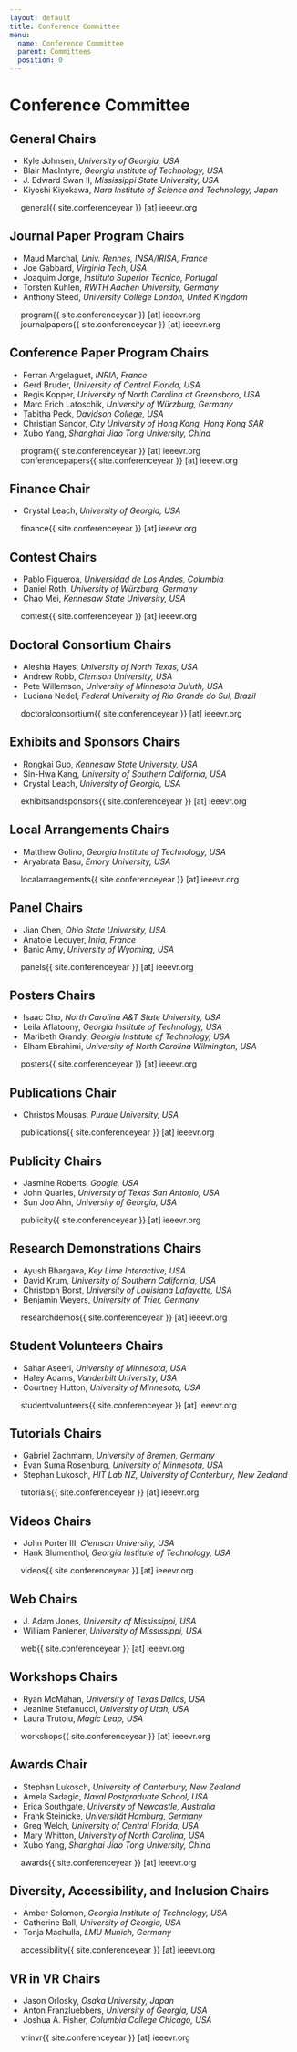 ```yaml
---
layout: default
title: Conference Committee
menu:
  name: Conference Committee
  parent: Committees
  position: 0
---
```



# **Conference Committee**

## General Chairs
* Kyle Johnsen, *University of Georgia, USA*
* Blair MacIntyre, *Georgia Institute of Technology, USA*
* J. Edward Swan II, *Mississippi State University, USA*
* Kiyoshi Kiyokawa, *Nara Institute of Science and Technology, Japan*


&nbsp;&nbsp;&nbsp;&nbsp;&nbsp;general{{ site.conferenceyear }} [at] ieeevr.org

## Journal Paper Program Chairs
* Maud Marchal, *Univ. Rennes, INSA/IRISA, France*
* Joe Gabbard, *Virginia Tech, USA*
* Joaquim Jorge, *Instituto Superior Técnico, Portugal*
* Torsten Kuhlen, *RWTH Aachen University, Germany*
* Anthony Steed, *University College London, United Kingdom*

&nbsp;&nbsp;&nbsp;&nbsp;&nbsp;program{{ site.conferenceyear }} [at] ieeevr.org <br />
&nbsp;&nbsp;&nbsp;&nbsp;&nbsp;journalpapers{{ site.conferenceyear }} [at] ieeevr.org

## Conference Paper Program Chairs
* Ferran Argelaguet, *INRIA, France*
* Gerd Bruder, *University of Central Florida, USA*
* Regis Kopper, *University of North Carolina at Greensboro, USA*
* Marc Erich Latoschik, *University of Würzburg, Germany*
* Tabitha Peck, *Davidson College, USA*
* Christian Sandor, *City University of Hong Kong, Hong Kong SAR*
* Xubo Yang, *Shanghai Jiao Tong University, China*

&nbsp;&nbsp;&nbsp;&nbsp;&nbsp;program{{ site.conferenceyear  }} [at] ieeevr.org <br />
&nbsp;&nbsp;&nbsp;&nbsp;&nbsp;conferencepapers{{ site.conferenceyear }} [at] ieeevr.org

## Finance Chair
* Crystal Leach, *University of Georgia, USA*

&nbsp;&nbsp;&nbsp;&nbsp;&nbsp;finance{{ site.conferenceyear }} [at] ieeevr.org

## Contest Chairs
* Pablo Figueroa, *Universidad de Los Andes, Columbia*
* Daniel Roth, *University of Würzburg, Germany*
* Chao Mei, *Kennesaw State University, USA*

&nbsp;&nbsp;&nbsp;&nbsp;&nbsp;contest{{ site.conferenceyear }} [at] ieeevr.org

## Doctoral Consortium Chairs
* Aleshia Hayes, *University of North Texas, USA*
* Andrew Robb, *Clemson University, USA*
* Pete Willemson, *University of Minnesota Duluth, USA*
* Luciana Nedel, *Federal University of Rio Grande do Sul, Brazil*

&nbsp;&nbsp;&nbsp;&nbsp;&nbsp;doctoralconsortium{{ site.conferenceyear }} [at] ieeevr.org

## Exhibits and Sponsors Chairs
* Rongkai Guo, *Kennesaw State University, USA*
* Sin-Hwa Kang, *University of Southern California, USA*
* Crystal Leach, *University of Georgia, USA*

&nbsp;&nbsp;&nbsp;&nbsp;&nbsp;exhibitsandsponsors{{ site.conferenceyear }} [at] ieeevr.org

## Local Arrangements Chairs
* Matthew Golino, *Georgia Institute of Technology, USA*
* Aryabrata Basu, *Emory University, USA*

&nbsp;&nbsp;&nbsp;&nbsp;&nbsp;localarrangements{{ site.conferenceyear }} [at] ieeevr.org

## Panel Chairs
* Jian Chen, *Ohio State University, USA*
* Anatole Lecuyer, *Inria, France*
* Banic Amy, *University of Wyoming, USA*

&nbsp;&nbsp;&nbsp;&nbsp;&nbsp;panels{{ site.conferenceyear }} [at] ieeevr.org

## Posters Chairs
* Isaac Cho, *North Carolina A&T State University, USA*
* Leila Aflatoony, *Georgia Institute of Technology, USA*
* Maribeth Grandy, *Georgia Institute of Technology, USA*
* Elham Ebrahimi, *University of North Carolina Wilmington, USA*

&nbsp;&nbsp;&nbsp;&nbsp;&nbsp;posters{{ site.conferenceyear }} [at] ieeevr.org

## Publications Chair
* Christos Mousas, *Purdue University, USA*

&nbsp;&nbsp;&nbsp;&nbsp;&nbsp;publications{{ site.conferenceyear }} [at] ieeevr.org

## Publicity Chairs
* Jasmine Roberts, *Google, USA*
* John Quarles, *University of Texas San Antonio, USA*
* Sun Joo Ahn, *University of Georgia, USA*

&nbsp;&nbsp;&nbsp;&nbsp;&nbsp;publicity{{ site.conferenceyear }} [at] ieeevr.org

## Research Demonstrations Chairs
* Ayush Bhargava, *Key Lime Interactive, USA*
* David Krum, *University of Southern California, USA*
* Christoph Borst, *University of Louisiana Lafayette, USA*
* Benjamin Weyers, *University of Trier, Germany*

&nbsp;&nbsp;&nbsp;&nbsp;&nbsp;researchdemos{{ site.conferenceyear }} [at] ieeevr.org

## Student Volunteers Chairs
* Sahar Aseeri, *University of Minnesota, USA*
* Haley Adams, *Vanderbilt University, USA*
* Courtney Hutton, *University of Minnesota, USA*

&nbsp;&nbsp;&nbsp;&nbsp;&nbsp;studentvolunteers{{ site.conferenceyear }} [at] ieeevr.org

## Tutorials Chairs
* Gabriel Zachmann, *University of Bremen, Germany*
* Evan Suma Rosenburg, *University of Minnesota, USA*
* Stephan Lukosch, *HIT Lab NZ, University of Canterbury, New Zealand*

&nbsp;&nbsp;&nbsp;&nbsp;&nbsp;tutorials{{ site.conferenceyear }} [at] ieeevr.org

## Videos Chairs
* John Porter III, *Clemson University, USA*
* Hank Blumenthol, *Georgia Institute of Technology, USA*

&nbsp;&nbsp;&nbsp;&nbsp;&nbsp;videos{{ site.conferenceyear }} [at] ieeevr.org

## Web Chairs
* J. Adam Jones, *University of Mississippi, USA*
* William Panlener, *University of Mississippi, USA*

&nbsp;&nbsp;&nbsp;&nbsp;&nbsp;web{{ site.conferenceyear }} [at] ieeevr.org

## Workshops Chairs
* Ryan McMahan, *University of Texas Dallas, USA*
* Jeanine Stefanucci,  *University of Utah, USA*
* Laura Trutoiu, *Magic Leap, USA*

&nbsp;&nbsp;&nbsp;&nbsp;&nbsp;workshops{{ site.conferenceyear }} [at] ieeevr.org

## Awards Chair
* Stephan Lukosch, *University of Canterbury, New Zealand*
* Amela Sadagic, *Naval Postgraduate School, USA*
* Erica Southgate, *University of Newcastle, Australia*
* Frank Steinicke, *Universität Hamburg, Germany*
* Greg Welch, *University of Central Florida, USA*
* Mary Whitton, *University of North Carolina, USA*
* Xubo Yang, *Shanghai Jiao Tong University, China*

&nbsp;&nbsp;&nbsp;&nbsp;&nbsp;awards{{ site.conferenceyear }} [at] ieeevr.org

<!--

## Social Event Chairs
* Coming soon!

&nbsp;&nbsp;&nbsp;&nbsp;&nbsp;socialevents{{ site.conferenceyear }} [at] ieeevr.org

## Sponsorship Chair
* Coming soon!

&nbsp;&nbsp;&nbsp;&nbsp;&nbsp;sponsorship{{ site.conferenceyear }} [at] ieeevr.org
-->

## Diversity, Accessibility, and Inclusion Chairs 
* Amber Solomon, *Georgia Institute of Technology, USA*
* Catherine Ball, *University of Georgia, USA*
* Tonja Machulla, *LMU Munich, Germany*

&nbsp;&nbsp;&nbsp;&nbsp;&nbsp;accessibility{{ site.conferenceyear }} [at] ieeevr.org

## VR in VR Chairs
* Jason Orlosky, *Osaka University, Japan*
* Anton Franzluebbers, *University of Georgia, USA*
* Joshua A. Fisher, *Columbia College Chicago, USA*

&nbsp;&nbsp;&nbsp;&nbsp;&nbsp;vrinvr{{ site.conferenceyear }} [at] ieeevr.org

<!--

## Streaming Chairs
* Coming Soon!

&nbsp;&nbsp;&nbsp;&nbsp;&nbsp;streaming{{ site.conferenceyear }} [at] ieeevr.org

-->